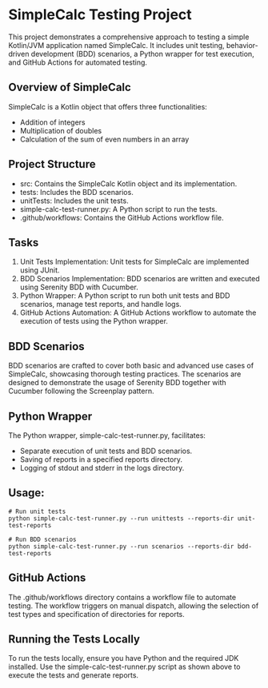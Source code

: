 # SimpleCalc Testing Project
This project demonstrates a comprehensive approach to testing a simple Kotlin/JVM application named SimpleCalc. 
It includes unit testing, behavior-driven development (BDD) scenarios, a Python wrapper for test execution, and GitHub Actions for automated testing.

## Overview of SimpleCalc
SimpleCalc is a Kotlin object that offers three functionalities:

- Addition of integers
- Multiplication of doubles
- Calculation of the sum of even numbers in an array

## Project Structure
- src: Contains the SimpleCalc Kotlin object and its implementation.
- tests: Includes the BDD scenarios.
- unitTests: Includes the unit tests.
- simple-calc-test-runner.py: A Python script to run the tests.
- .github/workflows: Contains the GitHub Actions workflow file.

## Tasks
1. Unit Tests Implementation: Unit tests for SimpleCalc are implemented using JUnit.
2. BDD Scenarios Implementation: BDD scenarios are written and executed using Serenity BDD with Cucumber.
3. Python Wrapper: A Python script to run both unit tests and BDD scenarios, manage test reports, and handle logs.
4. GitHub Actions Automation: A GitHub Actions workflow to automate the execution of tests using the Python wrapper.

## BDD Scenarios
BDD scenarios are crafted to cover both basic and advanced use cases of SimpleCalc, showcasing thorough testing practices. The scenarios are designed to demonstrate the usage of Serenity BDD together with Cucumber following the Screenplay pattern.

## Python Wrapper
The Python wrapper, simple-calc-test-runner.py, facilitates:

- Separate execution of unit tests and BDD scenarios.
- Saving of reports in a specified reports directory.
- Logging of stdout and stderr in the logs directory.

## Usage:
```
# Run unit tests
python simple-calc-test-runner.py --run unittests --reports-dir unit-test-reports

# Run BDD scenarios
python simple-calc-test-runner.py --run scenarios --reports-dir bdd-test-reports
``` 

## GitHub Actions
The .github/workflows directory contains a workflow file to automate testing. The workflow triggers on manual dispatch, allowing the selection of test types and specification of directories for reports.

## Running the Tests Locally
To run the tests locally, ensure you have Python and the required JDK installed. Use the simple-calc-test-runner.py script as shown above to execute the tests and generate reports.